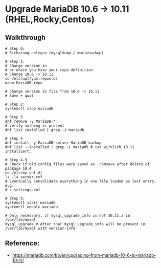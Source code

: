 # Upgrade MariaDB 10.6 -> 10.11 (RHEL,Rocky,Centos)

## Walkthrough

```
# Step 0;
# Sicherung anlegen (mysqldump / mariabackup) 

# Step 1:
# Change version in 
# or where you have your repo definition
# Change 10.6 -> 10.11 
cd /etc/apt/yum.repos.d/
nano MariaDB.repo
```

```
# Change version in file from 10.6 -> 10.11
# Save + quit 
```


```
# Step 2:
systemctl stop mariadb 

# Step 3
dnf remove -y MariaDB-* 
# verify nothing is present 
dnf list installed | grep -i mariadb 

# Step 4
dnf install -y MariaDB-server MariaDB-backup  
dnf list --installed | grep -i mariadb # ist wirklich 10.11 installiert. 

# Step 4.5 
# Check if old config files were saved as .rpmsave after delete of package 10.4 
cd /etc/my.cnf.d/
ls -la server.cnf
# Eventually consolidate everything in one file loaded as last entry, e.g.
# z_settings.cnf 

# Step 5:
systemctl start mariadb 
systemctl enable mariadb

# Only necessary, if mysql_upgrade_info is not 10.11.x in /var/lib/mysql
mysql_upgrade # After that mysql_upgrade_info will be present in /var/lib/mysql with version-info
```

## Reference:

  * https://mariadb.com/kb/en/upgrading-from-mariadb-10-6-to-mariadb-10-11/
